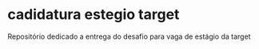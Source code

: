 # cadidatura estegio target
Repositório dedicado a entrega do desafio para vaga de estágio da target
